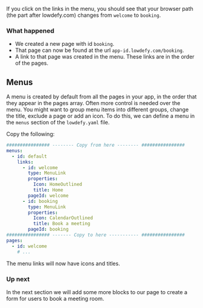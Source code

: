 If you click on the links in the menu, you should see that your browser path (the part after lowdefy.com) changes from `welcome` to `booking`.

### What happened

- We created a new page with id `booking`.
- That page can now be found at the url `app-id.lowdefy.com/booking`.
- A link to that page was created in the menu. These links are in the order of the pages.

## Menus

A menu is created by default from all the pages in your app, in the order that they appear in the pages array. Often more control is needed over the menu. You might want to group menu items into different groups, change the title, exclude a page or add an icon. To do this, we can define a menu in the `menus` section of the `lowdefy.yaml` file.

Copy the following:

```yaml
################ -------- Copy from here -------- ################
menus:
  - id: default
    links:
      - id: welcome
        type: MenuLink
        properties:
          Icon: HomeOutlined
          title: Home
        pageId: welcome
      - id: booking
        type: MenuLink
        properties:
          Icon: CalendarOutlined
          title: Book a meeting
        pageId: booking
################ ------- Copy to here ----------- ################
pages:
  - id: welcome
    # ...
```

The menu links will now have icons and titles.

### Up next

In the next section we will add some more blocks to our page to create a form for users to book a meeting room.

